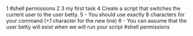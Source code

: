  1 #shell permissions
 2
 3 my first task
 4  Create a script that switches the current user to the user betty.
 5   - You should use exactly 8 characters for your command (+1 character for the new line)
 6   - You can assume that the user betty will exist when we will run your script
#shell permissions

